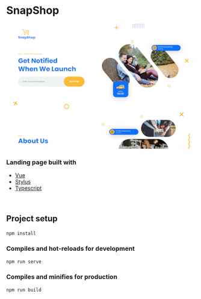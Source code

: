 # SnapShop

![](./preview.jpg)

### Landing page built with

- [Vue](https://v3.vuejs.org/)
- [Stylus](https://stylus-lang.com/)
- [Typescript](https://www.typescriptlang.org/)

<br>

## Project setup

```
npm install
```

### Compiles and hot-reloads for development

```
npm run serve
```

### Compiles and minifies for production

```
npm run build
```
